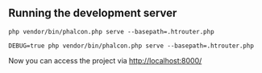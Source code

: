 ## Running the development server

    php vendor/bin/phalcon.php serve --basepath=.htrouter.php

    DEBUG=true php vendor/bin/phalcon.php serve --basepath=.htrouter.php 

Now you can access the project via [http://localhost:8000/](http://localhost:8000/)
